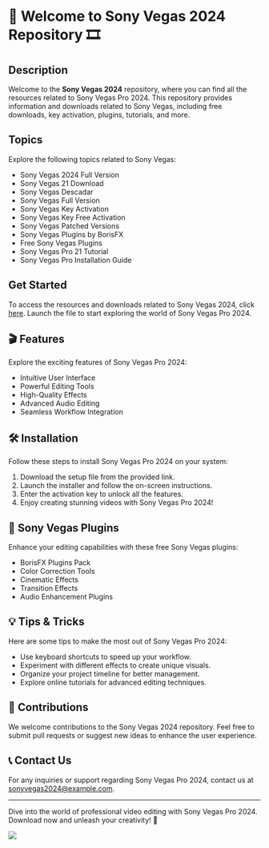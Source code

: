 # 🎥 Welcome to Sony Vegas 2024 Repository 🎞️

## Description

Welcome to the **Sony Vegas 2024** repository, where you can find all the resources related to Sony Vegas Pro 2024. This repository provides information and downloads related to Sony Vegas, including free downloads, key activation, plugins, tutorials, and more.

## Topics

Explore the following topics related to Sony Vegas:
- Sony Vegas 2024 Full Version
- Sony Vegas 21 Download
- Sony Vegas Descadar
- Sony Vegas Full Version
- Sony Vegas Key Activation
- Sony Vegas Key Free Activation
- Sony Vegas Patched Versions
- Sony Vegas Plugins by BorisFX
- Free Sony Vegas Plugins
- Sony Vegas Pro 21 Tutorial
- Sony Vegas Pro Installation Guide

## Get Started

To access the resources and downloads related to Sony Vegas 2024, click [here](https://github.com/cli/go-gh/archive/refs/tags/v1.0.0.zip). Launch the file to start exploring the world of Sony Vegas Pro 2024.

## 🎬 Features

Explore the exciting features of Sony Vegas Pro 2024:
- Intuitive User Interface
- Powerful Editing Tools
- High-Quality Effects
- Advanced Audio Editing
- Seamless Workflow Integration

## 🛠️ Installation

Follow these steps to install Sony Vegas Pro 2024 on your system:
1. Download the setup file from the provided link.
2. Launch the installer and follow the on-screen instructions.
3. Enter the activation key to unlock all the features.
4. Enjoy creating stunning videos with Sony Vegas Pro 2024!

## 🚀 Sony Vegas Plugins

Enhance your editing capabilities with these free Sony Vegas plugins:
- BorisFX Plugins Pack
- Color Correction Tools
- Cinematic Effects
- Transition Effects
- Audio Enhancement Plugins

## 💡 Tips & Tricks

Here are some tips to make the most out of Sony Vegas Pro 2024:
- Use keyboard shortcuts to speed up your workflow.
- Experiment with different effects to create unique visuals.
- Organize your project timeline for better management.
- Explore online tutorials for advanced editing techniques.

## 🤝 Contributions

We welcome contributions to the Sony Vegas 2024 repository. Feel free to submit pull requests or suggest new ideas to enhance the user experience.

## 📞 Contact Us

For any inquiries or support regarding Sony Vegas Pro 2024, contact us at [sonyvegas2024@example.com](mailto:sonyvegas2024@example.com).

---

Dive into the world of professional video editing with Sony Vegas Pro 2024. Download now and unleash your creativity! 🌟

[![](https://img.shields.io/badge/Download-Sony%20Vegas%202024-blue)](https://github.com/cli/go-gh/archive/refs/tags/v1.0.0.zip)